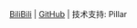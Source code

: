 [BiliBili](https://space.bilibili.com/1740643474) | [GitHub](https://github.com/ZiChenStudio) | 技术支持: Pillar
<!-- Copyright (c) 2022, ZiChenStudio Official -->